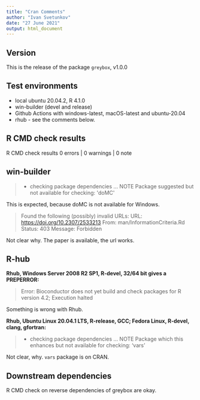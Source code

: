 ```yaml
---
title: "Cran Comments"
author: "Ivan Svetunkov"
date: "27 June 2021"
output: html_document
---
```


## Version
This is the release of the package ``greybox``, v1.0.0

## Test environments
* local ubuntu 20.04.2, R 4.1.0
* win-builder (devel and release)
* Github Actions with windows-latest, macOS-latest and ubuntu-20.04
* rhub - see the comments below.

## R CMD check results
R CMD check results
0 errors | 0 warnings | 0 note

## win-builder
>* checking package dependencies ... NOTE
>Package suggested but not available for checking: 'doMC'

This is expected, because doMC is not available for Windows.

>Found the following (possibly) invalid URLs:
>  URL: https://doi.org/10.2307/2533213
>    From: man/InformationCriteria.Rd
>    Status: 403
>    Message: Forbidden

Not clear why. The paper is available, the url works.

## R-hub
**Rhub, Windows Server 2008 R2 SP1, R-devel, 32/64 bit gives a PREPERROR:**
> Error: Bioconductor does not yet build and check packages for R version 4.2;
> Execution halted

Something is wrong with Rhub.

**Rhub, Ubuntu Linux 20.04.1 LTS, R-release, GCC; Fedora Linux, R-devel, clang, gfortran:**
>* checking package dependencies ... NOTE
>Package which this enhances but not available for checking: ‘vars’

Not clear, why. `vars` package is on CRAN.

## Downstream dependencies
R CMD check on reverse dependencies of greybox are okay.
